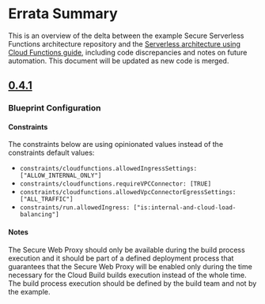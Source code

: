 # Errata Summary

This is an overview of the delta between the example Secure Serverless Functions architecture repository and the [Serverless architecture using Cloud Functions guide](https://cloud.google.com/architecture/serverless-functions-blueprint), including code discrepancies and notes on future automation. This document will be updated as new code is merged.

## [0.4.1](https://github.com/GoogleCloudPlatform/terraform-google-cloud-functions/releases/tag/v0.4.1)

### Blueprint Configuration 

#### Constraints

The constraints below are using opinionated values instead of the constraints default values:

- `constraints/cloudfunctions.allowedIngressSettings: ["ALLOW_INTERNAL_ONLY"]` 
- `constraints/cloudfunctions.requireVPCConnector: [TRUE]`
- `constraints/cloudfunctions.allowedVpcConnectorEgressSettings: ["ALL_TRAFFIC"]`
- `constraints/run.allowedIngress: ["is:internal-and-cloud-load-balancing"]`

#### Notes 
The Secure Web Proxy should only be available during the build process execution and it should be part of a defined deployment process that guarantees that the Secure Web Proxy will be enabled only during the time necessary for the Cloud Build builds execution instead of the whole time. The build process execution should be defined by the build team and not by the example.

